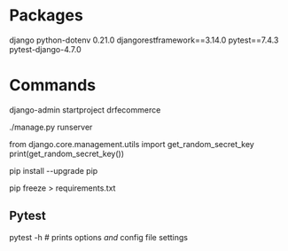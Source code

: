 # Packages

django
python-dotenv 0.21.0
djangorestframework==3.14.0
pytest==7.4.3
pytest-django-4.7.0

# Commands

django-admin startproject drfecommerce

./manage.py runserver

from django.core.management.utils import get_random_secret_key
print(get_random_secret_key())

pip install --upgrade pip

pip freeze > requirements.txt


## Pytest

pytest -h # prints options _and_ config file settings

